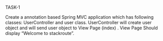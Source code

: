 TASK-1

Create a annotation based Spring MVC application which has following classes: UserController and user class. UserController will create user object and will send user object to View Page (index) . View Page Should display “Welcome to stackroute”.

